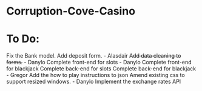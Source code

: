 # Corruption-Cove-Casino

# To Do:
Fix the Bank model.
Add deposit form. - Alasdair
~~Add data cleaning to forms.~~ - Danylo
Complete front-end for slots - Danylo
Complete front-end for blackjack
Complete back-end for slots
Complete back-end for blackjack - Gregor
Add the how to play instructions to json
Amend existing css to support resized windows. - Danylo
Implement the exchange rates API
